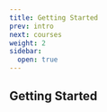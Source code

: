 ```yaml
---
title: Getting Started
prev: intro
next: courses
weight: 2
sidebar:
  open: true
---
```


## Getting Started